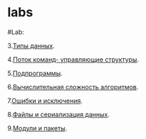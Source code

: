 # labs

#Lab:

3.[Типы данных](лабараторная3.ipynb).

4.[Поток команд- управляющие структуры](лаба4.ipynb).

5.[Подпрограммы](лаба5.ipynb).

6.[Вычислительная сложность алгоритмов]().

7.[Ошибки и исключения]().

8.[Файлы и сериализация данных]().

9.[Модули и пакеты]().

